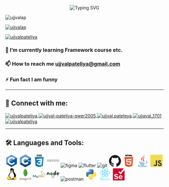 <!-- GitHub Profile README -->

<!-- Typing animation for introduction -->
<p align="center">
    <img src="https://readme-typing-svg.herokuapp.com?color=E22FE4&width=380&height=28&lines=Hi👋+I'm+Ujjwal+Pateliya..;Learning+In+Public..;Nice+To+Meet+You+....&center=true" alt="Typing SVG">
</p>

<!-- Profile views counter -->
<p align="left">
    <img src="https://komarev.com/ghpvc/?username=ujjvalap&label=Profile%20views&color=0e75b6&style=flat" alt="ujjvalap" />
</p>

<!-- GitHub Profile Trophy -->
<p align="left">
    <a href="https://github.com/ryo-ma/github-profile-trophy">
        <img src="https://github-profile-trophy.vercel.app/?username=ujjvalap" alt="ujjvalap" />
    </a>
</p>

<!-- Twitter Badge -->
<p align="left">
    <a href="https://twitter.com/ujjvalp" target="blank">
        <img src="https://img.shields.io/twitter/follow/ujjvalpateliya?logo=twitter&style=for-the-badge" alt="ujjvalpateliya" />
    </a>
</p>

### 🌱 I’m currently learning **Framework course etc.**

### 📫 How to reach me **ujjvalpateliya@gmail.com**

### ⚡ Fun fact **I am funny**

---

## 🔗 Connect with me:
<p align="left">
    <a href="https://twitter.com/ujjvalpateliya" target="blank">
        <img align="center" src="https://raw.githubusercontent.com/rahuldkjain/github-profile-readme-generator/master/src/images/icons/Social/twitter.svg" alt="ujjvalpateliya" height="30" width="40" />
    </a>
    <a href="https://linkedin.com/in/ujjval-pateliya-qwer2005" target="blank">
        <img align="center" src="https://raw.githubusercontent.com/rahuldkjain/github-profile-readme-generator/master/src/images/icons/Social/linked-in-alt.svg" alt="ujjval-pateliya-qwer2005" height="30" width="40" />
    </a>
    <a href="https://fb.com/ujjval.pateleya" target="blank">
        <img align="center" src="https://raw.githubusercontent.com/rahuldkjain/github-profile-readme-generator/master/src/images/icons/Social/facebook.svg" alt="ujjval.pateleya" height="30" width="40" />
    </a>
    <a href="https://instagram.com/ujjaval_1701" target="blank">
        <img align="center" src="https://raw.githubusercontent.com/rahuldkjain/github-profile-readme-generator/master/src/images/icons/Social/instagram.svg" alt="ujjaval_1701" height="30" width="40" />
    </a>
    <a href="https://www.youtube.com/c/ujjvalpateliya" target="blank">
        <img align="center" src="https://raw.githubusercontent.com/rahuldkjain/github-profile-readme-generator/master/src/images/icons/Social/youtube.svg" alt="ujjvalpateliya" height="30" width="40" />
    </a>
</p>

---

## 🛠 Languages and Tools:
<p align="left">
    <!-- C -->
    <img src="https://raw.githubusercontent.com/devicons/devicon/master/icons/c/c-original.svg" alt="c" width="40" height="40" />
    <!-- C++ -->
    <img src="https://raw.githubusercontent.com/devicons/devicon/master/icons/cplusplus/cplusplus-original.svg" alt="cplusplus" width="40" height="40" />
    <!-- CSS3 -->
    <img src="https://raw.githubusercontent.com/devicons/devicon/master/icons/css3/css3-original-wordmark.svg" alt="css3" width="40" height="40" />
    <!-- Express.js -->
    <img src="https://raw.githubusercontent.com/devicons/devicon/master/icons/express/express-original-wordmark.svg" alt="express" width="40" height="40" />
    <!-- Figma -->
    <img src="https://www.vectorlogo.zone/logos/figma/figma-icon.svg" alt="figma" width="40" height="40" />
    <!-- Flutter -->
    <img src="https://www.vectorlogo.zone/logos/flutterio/flutterio-icon.svg" alt="flutter" width="40" height="40" />
    <!-- Git -->
    <img src="https://www.vectorlogo.zone/logos/git-scm/git-scm-icon.svg" alt="git" width="40" height="40" />
    <!-- GitHub -->
    <img src="https://raw.githubusercontent.com/devicons/devicon/master/icons/github/github-original.svg" alt="github" width="40" height="40" />
    <!-- HTML5 -->
    <img src="https://raw.githubusercontent.com/devicons/devicon/master/icons/html5/html5-original-wordmark.svg" alt="html5" width="40" height="40" />
    <!-- Java -->
    <img src="https://raw.githubusercontent.com/devicons/devicon/master/icons/java/java-original.svg" alt="java" width="40" height="40" />
    <!-- JavaScript -->
    <img src="https://raw.githubusercontent.com/devicons/devicon/master/icons/javascript/javascript-original.svg" alt="javascript" width="40" height="40" />
    <!-- Linux -->
    <img src="https://raw.githubusercontent.com/devicons/devicon/master/icons/linux/linux-original.svg" alt="linux" width="40" height="40" />
    <!-- MongoDB -->
    <img src="https://raw.githubusercontent.com/devicons/devicon/master/icons/mongodb/mongodb-original-wordmark.svg" alt="mongodb" width="40" height="40" />
    <!-- MySQL -->
    <img src="https://raw.githubusercontent.com/devicons/devicon/master/icons/mysql/mysql-original-wordmark.svg" alt="mysql" width="40" height="40" />
    <!-- Node.js -->
    <img src="https://raw.githubusercontent.com/devicons/devicon/master/icons/nodejs/nodejs-original-wordmark.svg" alt="nodejs" width="40" height="40" />
    <!-- Postman -->
    <img src="https://www.vectorlogo.zone/logos/getpostman/getpostman-icon.svg" alt="postman" width="40" height="40" />
    <!-- Python -->
    <img src="https://raw.githubusercontent.com/devicons/devicon/master/icons/python/python-original.svg" alt="python" width="40" height="40" />
    <!-- React.js -->
    <img src="https://raw.githubusercontent.com/devicons/devicon/master/icons/react/react-original-wordmark.svg" alt="react" width="40" height="40" />
    <!-- Selenium -->
    <img src="https://raw.githubusercontent.com/devicons/devicon/master/icons/selenium/selenium-original.svg" alt="selenium" width="40" height="40" />
</p>

